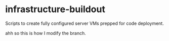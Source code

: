 # infrastructure-buildout
Scripts to create fully configured server VMs prepped for code deployment.

ahh so this is how I modify the branch.
